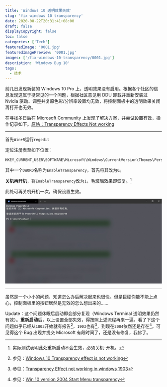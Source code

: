 ```yaml
---
title: 'Windows 10 透明效果失效'
slug: 'fix windows 10 transparency'
date: 2020-08-22T20:31:41+08:00
draft: false
displayCopyright: false
toc: false
categories: ['Tech']
featuredImage: '0001.jpg'
featuredImagePreview: '0001.jpg'
images: ['/fix-windows-10-transparency/0001.jpg']
description: 'Windows Bug 10'
tags:
  - 技术
---
```


前几日发现新装的 Windows 10 Pro 上，透明效果没有启用。根据各个社区的信息发现这属于挺常见的一个问题，根据社区意见用 DDU 卸载并重新安装过 Nvidia 驱动、调整并复原色彩/分辨率设置均无效，将控制面板中的透明效果关闭再打开也无效。

在寻找多日后在 Microsoft Community 上发现了解决方案，并尝试设置有效，操作记录如下。[原帖：Transparency Effects Not working](https://answers.microsoft.com/en-us/windows/forum/all/transparency-effects-not-working/65321d3e-cb04-4e02-a010-1187d8a81e76)

---

首先`Win+R`运行`regedit`

定位注册表至如下位置：

```txt
HKEY_CURRENT_USER\SOFTWARE\Microsoft\Windows\CurrentVersion\Themes\Personalize
```

其中一个`DWORD`名称为`EnableTransparency`，首先将其改为`0`。

**关机再开机**，将`EnableTransparency`改为`1`，毛玻璃效果即恢复。[^1]

此处可再关机开机一次，确保设置生效。

![Windows Terminal](0001.jpg '配置了半天的Windows Terminal终于不是丑哭了的全实心界面了')

---

虽然是一个小小的问题，知道怎么办后解决起来也很快。但是巨硬你能不能上点心，控制面板里的按钮居然是无效的怎么想出来的……

Update：这个问题休眠后启动即会部分复现（Windows Terminal 透明效果仍然有效）。**重新启动**后，以上设置全部失效，得按照上述流程再来一遍。看了下这个问题似乎已经从`1803`开始就有报告[^2]，`1903`也有[^3]，到现在`2004`依然还是存在[^4]。可见得这个 Bug 出现并提交 Microsoft 有段时间了，还是没有修复，我佛了。

[^1]: 实际测试表明此处重新启动不会生效，必须关机-开机。
[^2]: 参见：[Windows 10 Transparency effect is not working](https://answers.microsoft.com/en-us/windows/forum/all/windows-10-transparency-effect-is-not-working/fc22721d-0dd3-4cbd-a0d2-d88479dfd70d)
[^3]: 参见：[Transparency Effect not working in windows 1903](https://answers.microsoft.com/en-us/windows/forum/all/transparency-effect-not-working-in-windows-1903/5d76ae02-7e7e-4093-b8ad-ca8e4084098a)
[^4]: 参见：[Win 10 version 2004 Start Menu transparency](https://answers.microsoft.com/en-us/windows/forum/all/win-10-version-2004-start-menu-transparency/1caec6b3-6026-4b45-a655-68b7173c41f4)
